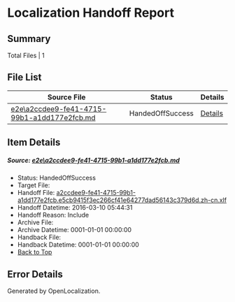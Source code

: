 # <a name='report-top'></a> Localization Handoff Report

## Summary
 Total Files | 1

## File List
 Source File | Status | Details 
 ----------- | ------ | ------- 
 [e2e\a2ccdee9-fe41-4715-99b1-a1dd177e2fcb.md](https://github.com/OpenLocalizationTest/oltest/blob/22319fbd381946febfdffb52a8e05336b3d98343/e2e/a2ccdee9-fe41-4715-99b1-a1dd177e2fcb.md) | HandedOffSuccess | [Details](#6d6193f0f6f30f429f05bd0081e8dc3fe473f0074)

## Item Details
##### <a name='6d6193f0f6f30f429f05bd0081e8dc3fe473f0074'></a> Source: [e2e\a2ccdee9-fe41-4715-99b1-a1dd177e2fcb.md](https://github.com/OpenLocalizationTest/oltest/blob/22319fbd381946febfdffb52a8e05336b3d98343/e2e/a2ccdee9-fe41-4715-99b1-a1dd177e2fcb.md)
* Status: HandedOffSuccess
* Target File: 
* Handoff File: [a2ccdee9-fe41-4715-99b1-a1dd177e2fcb.e5cb9415f3ec266cf41e64277dad56143c379d6d.zh-cn.xlf](https://github.com/OpenLocalizationTestOrg/olhandoff/blob/b7a276b6c7a8fa6d586b4c904b23240d6129e275/ol-handoff/OpenLocalizationTestOrg/oltest.zh-cn/xinjiang/ht/a2ccdee9-fe41-4715-99b1-a1dd177e2fcb.e5cb9415f3ec266cf41e64277dad56143c379d6d.zh-cn.xlf)
* Handoff Datetime: 2016-03-10 05:44:31
* Handoff Reason: Include
* Archive File: 
* Archive Datetime: 0001-01-01 00:00:00
* Handback File: 
* Handback Datetime: 0001-01-01 00:00:00
* [Back to Top](#report-top)


## Error Details

Generated by OpenLocalization.
